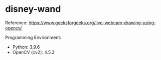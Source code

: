 # disney-wand

Reference: <https://www.geeksforgeeks.org/live-webcam-drawing-using-opencv/>

Programming Environment: 

* Python: 3.9.6
* OpenCV (cv2): 4.5.3


